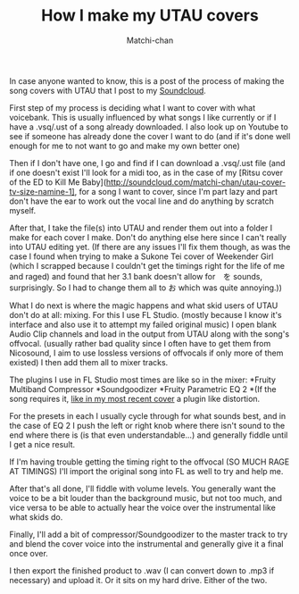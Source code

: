 ﻿---
layout: post
author: Matchi-chan
title: 'How I make my UTAU covers'
---

In case anyone wanted to know, this is a post of the process of making the song covers with UTAU that I post to my [Soundcloud](http://soundcloud.com/matchi-chan).

<!--break-->

First step of my process is deciding what I want to cover with what voicebank. This is usually influenced by what songs I like currently or if I have a .vsq/.ust of a song already downloaded. I also look up on Youtube to see if someone has already done the cover I want to do (and if it's done well enough for me to not want to go and make my own better one)

Then if I don't have one, I go and find if I can download a .vsq/.ust file (and if one doesn't exist I'll look for a midi too, as in the case of my [Ritsu cover of the ED to Kill Me Baby](http://soundcloud.com/matchi-chan/utau-cover-tv-size-namine-1], for a song I want to cover, since I'm part lazy and part don't have the ear to work out the vocal line and do anything by scratch myself.

After that, I take the file(s) into UTAU and render them out into a folder I make for each cover I make. Don't do anything else here since I can't really into UTAU editing yet. (If there are any issues I'll fix them though, as was the case I found when trying to make a Sukone Tei cover of Weekender Girl (which I scrapped because I couldn't get the timings right for the life of me and raged) and found that her 3.1 bank doesn't allow for　を sounds, surprisingly. So I had to change them all to お which was quite annoying.))

What I do next is where the magic happens and what skid users of UTAU don't do at all: mixing. For this I use FL Studio. (mostly because I know it's interface and also use it to attempt my failed original music) I open blank Audio Clip channels and load in the output from UTAU along with the song's offvocal. (usually rather bad quality since I often have to get them from Nicosound, I aim to use lossless versions of offvocals if only more of them existed) I then add them all to mixer tracks.

The plugins I use in FL Studio most times are like so in the mixer:
*Fruity Multiband Compressor
*Soundgoodizer
*Fruity Parametric EQ 2
*(If the song requires it, [like in my most recent cover](http://soundcloud.com/matchi-chan/utau-cover-party-junkie-namine-ritsu) a plugin like distortion.

For the presets in each I usually cycle through for what sounds best, and in the case of EQ 2 I push the left or right knob where there isn't sound to the end where there is (is that even understandable...) and generally fiddle until I get a nice result.

If I'm having trouble getting the timing right to the offvocal (SO MUCH RAGE AT TIMINGS) I'll import the original song into FL as well to try and help me.

After that's all done, I'll fiddle with volume levels. You generally want the voice to be a bit louder than the background music, but not too much, and vice versa to be able to actually hear the voice over the instrumental like what skids do.

Finally, I'll add a bit of compressor/Soundgoodizer to the master track to try and blend the cover voice into the instrumental and generally give it a final once over.

I then export the finished product to .wav (I can convert down to .mp3 if necessary) and upload it. Or it sits on my hard drive. Either of the two.